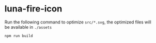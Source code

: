 # luna-fire-icon

Run the following command to optimize `src/*.svg`,
the optimized files will be available in `./assets`

```shell
npm run build
```
